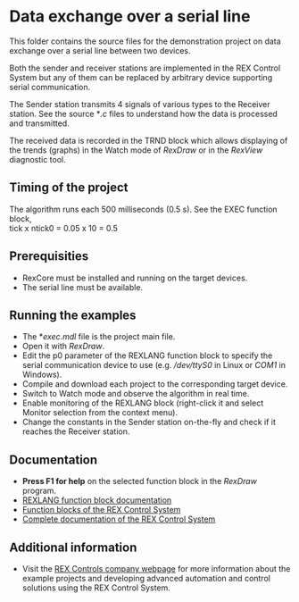 Data exchange over a serial line 
================================

This folder contains the source files for the demonstration project on data
exchange over a serial line between two devices.

Both the sender and receiver stations are implemented in the REX Control System
but any of them can be replaced by arbitrary device supporting serial 
communication. 

The Sender station transmits 4 signals of various types to the Receiver station. 
See the source **.c* files to understand how the data is processed and 
transmitted.

The received data is recorded in the TRND block which allows displaying of the 
trends (graphs) in the Watch mode of *RexDraw* or in the *RexView* diagnostic tool. 

## Timing of the project ##

The algorithm runs each 500 milliseconds (0.5 s). See the EXEC function block,  
tick x ntick0 = 0.05 x 10 = 0.5 

## Prerequisities ##
- RexCore must be installed and running on the target devices.
- The serial line must be available.

## Running the examples ##
- The **exec.mdl* file is the project main file.
- Open it with *RexDraw*.
- Edit the p0 parameter of the REXLANG function block to specify the serial 
communication device to use (e.g. */dev/ttyS0* in Linux or *COM1* in Windows).
- Compile and download each project to the corresponding target device.
- Switch to Watch mode and observe the algorithm in real time.
- Enable monitoring of the REXLANG block (right-click it and select 
Monitor selection from the context menu).
- Change the constants in the Sender station on-the-fly and check if it reaches 
the Receiver station.

## Documentation ##

- **Press F1 for help** on the selected function block in the *RexDraw* program.
- [REXLANG function block documentation](http://www.rexcontrols.com/media/HTML/DOC/ENGLISH/REXLANG.html)
- [Function blocks of the REX Control System](http://www.rexcontrols.com/media/HTML/DOC/ENGLISH/index.html)
- [Complete documentation of the REX Control System](http://www.rexcontrols.com/documentation-and-support)

## Additional information ##

- Visit the [REX Controls company webpage](http://www.rexcontrols.com) 
for more information about the example projects and developing advanced 
automation and control solutions using the REX Control System.